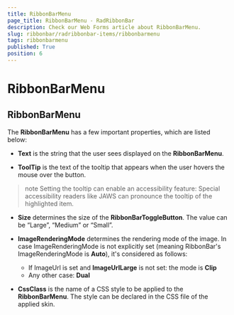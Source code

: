 ```yaml
---
title: RibbonBarMenu
page_title: RibbonBarMenu - RadRibbonBar
description: Check our Web Forms article about RibbonBarMenu.
slug: ribbonbar/radribbonbar-items/ribbonbarmenu
tags: ribbonbarmenu
published: True
position: 6
---
```


# RibbonBarMenu



## RibbonBarMenu

The **RibbonBarMenu** has a few important properties, which are listed below:



* **Text** is the string that the user sees displayed on the **RibbonBarMenu**.

* **ToolTip** is the text of the tooltip that appears when the user hovers the mouse over the button.

>note Setting the tooltip can enable an accessibility feature: Special accessibility readers like JAWS can pronounce the tooltip of the highlighted item.
>


* **Size** determines the size of the **RibbonBarToggleButton**. The value can be “Large”, “Medium” or “Small”.

* **ImageRenderingMode** determines the rendering mode of the image. In case ImageRenderingMode is not explicitly set (meaning RibbonBar's ImageRenderingMode is **Auto**), it's considered as follows:
	* If ImageUrl is set and **ImageUrlLarge** is not set: the mode is **Clip**
	* Any other case: **Dual**

* **CssClass** is the name of a CSS style to be applied to the **RibbonBarMenu**. The style can be declared in the CSS file of the applied skin.
